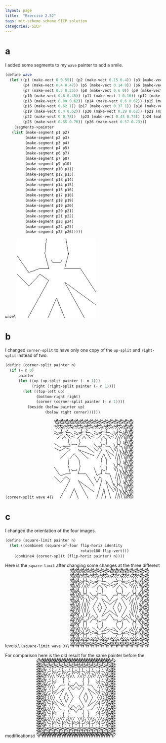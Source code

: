 ```yaml
---
layout: page
title:  "Exercise 2.52"
tags: mit-scheme scheme SICP solution
categories: SICP
---
```

# a
I added some segments to my `wave` painter to add a smile.
```scheme
(define wave
  (let ((p1 (make-vect 0 0.55)) (p2 (make-vect 0.15 0.4)) (p3 (make-vect 0.29 0.55))
        (p4 (make-vect 0.4 0.47)) (p5 (make-vect 0.14 0)) (p6 (make-vect 0.39 0))
        (p7 (make-vect 0.5 0.25)) (p8 (make-vect 0.6 0)) (p9 (make-vect 0.85 0))
        (p10 (make-vect 0.6 0.45)) (p11 (make-vect 1 0.16)) (p12 (make-vect 1 0.32))
        (p13 (make-vect 0.80 0.62)) (p14 (make-vect 0.6 0.62)) (p15 (make-vect 0.65 0.81))
        (p16 (make-vect 0.62 1)) (p17 (make-vect 0.37 1)) (p18 (make-vect 0.35 0.81))
        (p19 (make-vect 0.4 0.62)) (p20 (make-vect 0.29 0.62)) (p21 (make-vect 0.15 0.57))
        (p22 (make-vect 0 0.78))  (p23 (make-vect 0.43 0.73)) (p24 (make-vect 0.45 0.70))
        (p25 (make-vect 0.55 0.70)) (p26 (make-vect 0.57 0.73)))  
    (segments->painter
   (list (make-segment p1 p2)
         (make-segment p2 p3)      
         (make-segment p3 p4)
         (make-segment p4 p5)
         (make-segment p6 p7)
         (make-segment p7 p8)
         (make-segment p9 p10)
         (make-segment p10 p11)
         (make-segment p12 p13)
         (make-segment p13 p14)
         (make-segment p14 p15)
         (make-segment p15 p16)
         (make-segment p17 p18)
         (make-segment p18 p19)
         (make-segment p19 p20)
         (make-segment p20 p21)
         (make-segment p21 p22)
         (make-segment p23 p24)
         (make-segment p24 p25)
         (make-segment p25 p26)))))
```
`wave`\\
![](/assets/Ex2.52a.png)
# b
I changed `corner-split` to have only one copy of the `up-split` and `right-split` instead of two.
```scheme
(define (corner-split painter n)
  (if (= n 0)
      painter
      (let ((up (up-split painter (- n 1)))
            (right (right-split painter (- n 1))))
        (let ((top-left up)
              (bottom-right right)
              (corner (corner-split painter (- n 1))))
          (beside (below painter up)
                  (below right corner))))))
```
`(corner-split wave 4)`\\
![](/assets/Ex2.52b.png)

# c
I changed the orientation of the four images.
```scheme
(define (square-limit painter n)
  (let ((combine4 (square-of-four flip-horiz identity
                                  rotate180 flip-vert)))
    (combine4 (corner-split (flip-horiz painter) n))))
```
Here is the `square-limit` after changing some changes at the three different levels.\\
`(square-limit wave 3)`\\
![](/assets/Ex2.52c.png)

For comparison here is the old result for the same painter before the modifications:\\
![](/assets/Ex2.52d.png)
